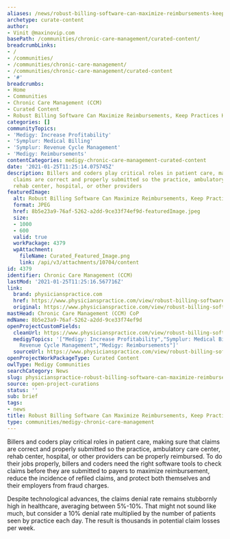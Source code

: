 ```yaml
---
aliases: /news/robust-billing-software-can-maximize-reimbursements-keep-practices-honest
archetype: curate-content
author:
- Vinit @maxinovip.com
basePath: /communities/chronic-care-management/curated-content/
breadcrumbLinks:
- /
- /communities/
- /communities/chronic-care-management/
- /communities/chronic-care-management/curated-content
- '#'
breadcrumbs:
- Home
- Communities
- Chronic Care Management (CCM)
- Curated Content
- Robust Billing Software Can Maximize Reimbursements, Keep Practices Honest
categories: []
communityTopics:
- 'Medigy: Increase Profitability'
- 'Symplur: Medical Billing'
- 'Symplur: Revenue Cycle Management'
- 'Medigy: Reimbursements'
contentCategories: medigy-chronic-care-management-curated-content
date: '2021-01-25T11:25:14.075745Z'
description: Billers and coders play critical roles in patient care, making sure that
  claims are correct and properly submitted so the practice, ambulatory care center,
  rehab center, hospital, or other providers
featuredImage:
  alt: Robust Billing Software Can Maximize Reimbursements, Keep Practices Honest
  format: JPEG
  href: 8b5e23a9-76af-5262-a2dd-9ce33f74ef9d-featuredImage.jpeg
  size:
  - 1000
  - 600
  valid: true
  workPackage: 4379
  wpAttachment:
    fileName: Curated_Featured_Image.png
    link: /api/v3/attachments/10704/content
id: 4379
identifier: Chronic Care Management (CCM)
lastMod: '2021-01-25T11:25:16.567716Z'
link:
  brand: physicianspractice.com
  href: https://www.physicianspractice.com/view/robust-billing-software-can-maximize-reimbursements-keep-practices-honest
  original: https://www.physicianspractice.com/view/robust-billing-software-can-maximize-reimbursements-keep-practices-honest
mastHead: Chronic Care Management (CCM) CoP
mdName: 8b5e23a9-76af-5262-a2dd-9ce33f74ef9d
openProjectCustomFields:
  cleanUrl: https://www.physicianspractice.com/view/robust-billing-software-can-maximize-reimbursements-keep-practices-honest
  medigyTopics: '["Medigy: Increase Profitability","Symplur: Medical Billing","Symplur:
    Revenue Cycle Management","Medigy: Reimbursements"]'
  sourceUrl: https://www.physicianspractice.com/view/robust-billing-software-can-maximize-reimbursements-keep-practices-honest
openProjectWorkPackageType: Curated Content
owlType: Medigy Communities
searchCategory: News
slug: physicianspractice-robust-billing-software-can-maximize-reimbursements-keep-practices-honest
source: open-project-curations
status: ''
sub: brief
tags:
- news
title: Robust Billing Software Can Maximize Reimbursements, Keep Practices Honest
type: communities/medigy-chronic-care-management
---
```


<p>Billers and coders play critical roles in patient care, making sure that claims are correct and properly submitted so the practice, ambulatory care center, rehab center, hospital, or other providers can be properly reimbursed. To do their jobs properly, billers and coders need the right software tools to check claims before they are submitted to payers to maximize reimbursement, reduce the incidence of refiled claims, and protect both themselves and their employers from fraud charges.</p><p>Despite technological advances, the claims denial rate remains stubbornly high in healthcare, averaging between 5%-10%. That might not sound like much, but consider a 10% denial rate multiplied by the number of patients seen by practice each day. The result is thousands in potential claim losses per week.</p>